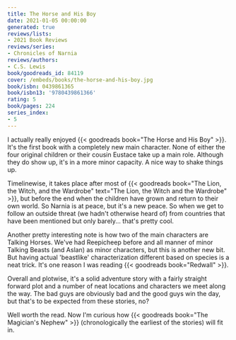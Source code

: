 ```yaml
---
title: The Horse and His Boy
date: 2021-01-05 00:00:00
generated: true
reviews/lists:
- 2021 Book Reviews
reviews/series:
- Chronicles of Narnia
reviews/authors:
- C.S. Lewis
book/goodreads_id: 84119
cover: /embeds/books/the-horse-and-his-boy.jpg
book/isbn: 0439861365
book/isbn13: '9780439861366'
rating: 5
book/pages: 224
series_index:
- 5
---
```

I actually really enjoyed {{< goodreads book="The Horse and His Boy" >}}. It's the first book with a completely new main character. None of either the four original children or their cousin Eustace take up a main role. Although they do show up, it's in a more minor capacity. A nice way to shake things up.  

Timelinewise, it takes place after most of {{< goodreads book="The Lion, the Witch, and the Wardrobe" text="The Lion, the Witch and the Wardrobe" >}}, but before the end when the children have grown and return to their own world. So Narnia is at peace, but it's a new peace. So when we get to follow an outside threat (we hadn't otherwise heard of) from countries that have been mentioned but only barely... that's pretty cool.  

<!--more-->

Another pretty interesting note is how two of the main characters are Talking Horses. We've had Reepicheep before and all manner of minor Talking Beasts (and Aslan) as minor characters, but this is another new bit. But having actual 'beastlike' characterization different based on species is a neat trick. It's one reason I was reading {{< goodreads book="Redwall" >}}.  

Overall and plotwise, it's a solid adventure story with a fairly straight forward plot and a number of neat locations and characters we meet along the way. The bad guys are obviously bad and the good guys win the day, but that's to be expected from these stories, no?  

Well worth the read. Now I'm curious how {{< goodreads book="The Magician's Nephew" >}} (chronologically the earliest of the stories) will fit in.